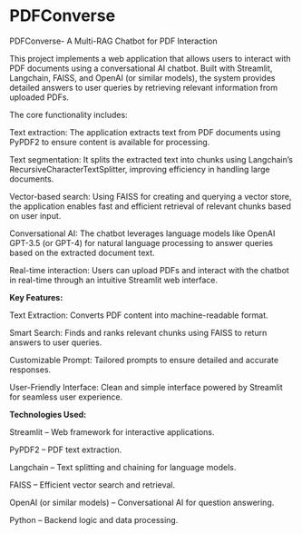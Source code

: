 # PDFConverse
PDFConverse- A Multi-RAG Chatbot for PDF Interaction

This project implements a web application that allows users to interact with PDF documents using a conversational AI chatbot. Built with Streamlit, Langchain, FAISS, and OpenAI (or similar models), the system provides detailed answers to user queries by retrieving relevant information from uploaded PDFs.

The core functionality includes:

Text extraction: The application extracts text from PDF documents using PyPDF2 to ensure content is available for processing.

Text segmentation: It splits the extracted text into chunks using Langchain’s RecursiveCharacterTextSplitter, improving efficiency in handling large documents.

Vector-based search: Using FAISS for creating and querying a vector store, the application enables fast and efficient retrieval of relevant chunks based on user input.

Conversational AI: The chatbot leverages language models like OpenAI GPT-3.5 (or GPT-4) for natural language processing to answer queries based on the extracted document text.

Real-time interaction: Users can upload PDFs and interact with the chatbot in real-time through an intuitive Streamlit web interface.


**Key Features:**

Text Extraction: Converts PDF content into machine-readable format.

Smart Search: Finds and ranks relevant chunks using FAISS to return answers to user queries.

Customizable Prompt: Tailored prompts to ensure detailed and accurate responses.

User-Friendly Interface: Clean and simple interface powered by Streamlit for seamless user experience.


**Technologies Used:**

Streamlit – Web framework for interactive applications.

PyPDF2 – PDF text extraction.

Langchain – Text splitting and chaining for language models.

FAISS – Efficient vector search and retrieval.

OpenAI (or similar models) – Conversational AI for question answering.

Python – Backend logic and data processing.
